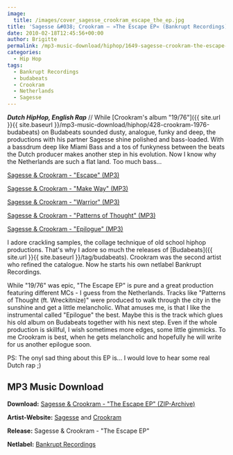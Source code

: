```yaml
---
image:
  title: /images/cover_sagesse_crookram_escape_the_ep.jpg
title: 'Sagesse &#038; Crookram – »The Escape EP« (Bankrupt Recordings)'
date: 2010-02-18T12:45:56+00:00
author: Brigitte
permalink: /mp3-music-download/hiphop/1649-sagesse-crookram-the-escape-ep-bankrupt-recordings
categories:
  - Hip Hop
tags:
  - Bankrupt Recordings
  - budabeats
  - Crookram
  - Netherlands
  - Sagesse
---
```

***Dutch HipHop, English Rap*** // While [Crookram's album "19/76"]({{ site.url }}{{ site.baseurl }}/mp3-music-download/hiphop/428-crookram-1976-budabeats) on Budabeats sounded dusty, analogue, funky and deep, the productions with his partner Sagesse shine polished and bass-loaded. With a bassdrum deep like Miami Bass and a tos of funkyness between the beats the Dutch producer makes another step in his evolution. Now I know why the Netherlands are such a flat land. Too much bass...

<!--mp3links-->


  
[Sagesse & Crookram - "Escape" (MP3)](http://www.bankruptrecordings.com/bar001/01_sagesse&crookram-escape.mp3)
  
[Sagesse & Crookram - "Make Way" (MP3)](http://www.bankruptrecordings.com/bar001/02_sagesse&crookram-make_way.mp3)
  
[Sagesse & Crookram - "Warrior" (MP3)](http://www.bankruptrecordings.com/bar001/03_sagesse&crookram-warrior.mp3)
  
[Sagesse & Crookram - "Patterns of Thought" (MP3)](http://www.bankruptrecordings.com/bar001/04_sagesse&crookram-patterns_of_thought.mp3)
  
[Sagesse & Crookram - "Epilogue" (MP3)](http://www.bankruptrecordings.com/bar001/05_sagesse&crookram-epilogue.mp3)
  
<!--mp3linksend-->

<!--more-->

<!--adsense-->

I adore crackling samples, the collage technique of old school hiphop productions. That's why I adore so much the releases of [Budabeats]({{ site.url }}{{ site.baseurl }}/tag/budabeats). Crookram was the second artist who refined the catalogue. Now he starts his own netlabel Bankrupt Recordings.

While "19/76" was epic, "The Escape EP" is pure and a great production featuring different MCs - I guess from the Netherlands. Tracks like "Patterns of Thought (ft. Wreckitnize)" were produced to walk through the city in the sunshine and get a little melancholic. What amuses me, is that I like the instrumental called "Epilogue" the best. Maybe this is the track which glues his old album on Budabeats together with his next step. Even if the whole production is skillful, I wish sometimes more edges, some little gimmicks. To me Crookram is best, when he gets melancholic and hopefully he will write for us another epilogue soon.

PS: The onyl sad thing about this EP is... I would love to hear some real Dutch rap ;)

## MP3 Music Download

**Download:** [Sagesse & Crookram - "The Escape EP" (ZIP-Archive)](http://www.bankruptrecordings.com/bar001/bar001.zip)
  
**Artist-Website:** [Sagesse](http://www.myspace.com/sagessebeats) and [Crookram](http://www.crookram.net/)
  
**Release:** Sagesse & Crookram - "The Escape EP"
  
**Netlabel:** [Bankrupt Recordings](http://www.bankruptrecordings.com)